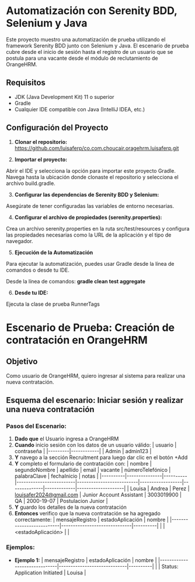 # Automatización con Serenity BDD, Selenium y Java

Este proyecto muestro una automatización de prueba utilizando el framework Serenity BDD junto con Selenium y Java. El escenario de prueba cubre desde el inicio de sesión hasta el registro de un usuario que se postula para una vacante desde el módulo de reclutamiento de OrangeHRM.

## Requisitos

- JDK (Java Development Kit) 11 o superior
- Gradle
- Cualquier IDE compatible con Java (IntelliJ IDEA, etc.)

## Configuración del Proyecto

1. **Clonar el repositorio:**
   https://github.com/luisaferp/co.com.choucair.oragehrm.luisaferp.git

3. **Importar el proyecto:**

Abrir el IDE y selecciona la opción para importar este proyecto Gradle.
Navega hasta la ubicación donde clonaste el repositorio y selecciona el archivo build.gradle.

3. **Configurar las dependencias de Serenity BDD y Selenium:**

Asegúrate de tener configuradas las variables de entorno necesarias.

4. **Configurar el archivo de propiedades (serenity.properties):**

Crea un archivo serenity.properties en la ruta src/test/resources y configura las propiedades necesarias como la URL de la aplicación y el tipo de navegador.

5. **Ejecución de la Automatización**
   
Para ejecutar la automatización, puedes usar Gradle desde la línea de comandos o desde tu IDE.

Desde la línea de comandos:
**gradle clean test aggregate**

6. **Desde tu IDE:**
   
Ejecuta la clase de prueba RunnerTags

# Escenario de Prueba: Creación de contratación en OrangeHRM

## Objetivo
Como usuario de OrangeHRM, quiero ingresar al sistema para realizar una nueva contratación.

## Esquema del escenario: Iniciar sesión y realizar una nueva contratación

### Pasos del Escenario:

1. **Dado que** el Usuario ingresa a OrangeHRM
2. **Cuando** inicio sesión con los datos de un usuario válido:
   | usuario | contraseña |
   |---------|------------|
   | Admin   | admin123   |
3. **Y** navego a la sección Recruitment para luego dar clic en el botón +Add
4. **Y** completo el formulario de contratación con:
   | nombre   | segundoNombre | apellido | email                   | vacante                  | númeroTelefónico | palabraClave | fechaInicio | notas              |
   |----------|---------------|----------|-------------------------|--------------------------|------------------|--------------|-------------|--------------------|
   | Louisa   | Andrea        | Perez    | louisafer2024@gmail.com | Junior Account Assistant | 3003019900       | QA           | 2000-19-07  | Postulacion Junior |
5. **Y** guardo los detalles de la nueva contratación
6. **Entonces** verifico que la nueva contratación se ha agregado correctamente:
   | mensajeRegistro          | estadoAplicación             | nombre   |
   |--------------------------|------------------------------|----------|
   | <mensajeRegistro>        | <estadoAplicación>           | <nombre> |

### Ejemplos:
   - **Ejemplo 1:**
     | mensajeRegistro              | estadoAplicación            | nombre   |
     |------------------------------|-----------------------------|----------|
     |                              | Status: Application Initiated | Louisa   |

